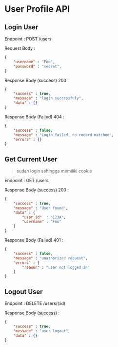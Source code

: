 # User Profile API

## Login User

Endpoint : POST /users

Request Body :
```json
{
    "username" : "Foo",
    "password" : "secret",
}
```

Response Body (success) 200 :
```json
{
    "success" : true,
    "message" : "login successfuly",
    "data" : {}
}
```

Response Body (Failed) 404 :
```json
{
    "success" : false,
    "message" : "Login failed, no record matched",
    "errors" : {}
}
```

## Get Current User

> sudah login sehingga memiliki cookie

Endpoint : GET /users

Response Body (success) 200 :
```json
{
    "success" : true,
    "message" : "User found",
    "data" : {
        "user_id"  : "123A",
        "username" : "Foo"
    }
}
```

Response Body (Failed) 401 :
```json
{
    "success" : false,
    "message" : "unathorized request",
    "errors" : {
        "reason" : "user not logged In"
    }
}
```

## Logout User

Endpoint : DELETE /users/(:id)

Response Body (success) :
```json
{
    "success" : true,
    "message" : "user logout",
    "data" : {}
}
```